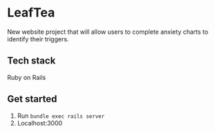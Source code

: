# LeafTea
New website project that will allow users to complete anxiety charts to identify their triggers.

## Tech stack
Ruby on Rails

## Get started
1. Run `bundle exec rails server`
2. Localhost:3000